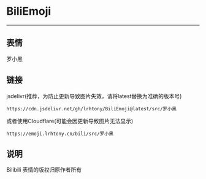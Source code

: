 # BiliEmoji
---
## 表情
罗小黑
## 链接
jsdelivr(推荐，为防止更新导致图片失效，请将latest替换为准确的版本号)
```
https://cdn.jsdelivr.net/gh/lrhtony/BiliEmoji@latest/src/罗小黑
```
或者使用Cloudflare(可能会因更新导致图片无法显示)
```
https://emoji.lrhtony.cn/bili/src/罗小黑
```
## 说明
Bilibili 表情的版权归原作者所有
